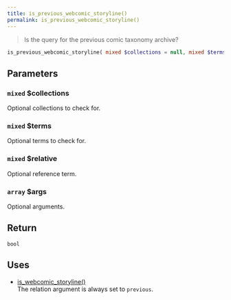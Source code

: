 ```yaml
---
title: is_previous_webcomic_storyline()
permalink: is_previous_webcomic_storyline()
---
```


> Is the query for the previous comic taxonomy archive?

```php
is_previous_webcomic_storyline( mixed $collections = null, mixed $terms = null, mixed $relative = null, array $args = [] ) : bool
```

## Parameters

### `mixed` $collections
Optional collections to check for.

### `mixed` $terms
Optional terms to check for.

### `mixed` $relative
Optional reference term.

### `array` $args
Optional arguments.

## Return

`bool`

## Uses
- [is_webcomic_storyline()](is_webcomic_storyline())  
The relation argument is always set to
`previous`.
